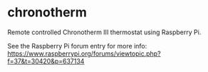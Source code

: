 chronotherm
===========

Remote controlled Chronotherm III thermostat using Raspberry Pi.

See the Raspberry Pi forum entry for more info: https://www.raspberrypi.org/forums/viewtopic.php?f=37&t=30420&p=637134
